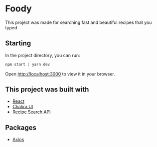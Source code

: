 # Foody

This project was made for searching fast and beautiful recipes that you typed

## Starting

In the project directory, you can run:

```py
npm start | yarn dev
```

Open [http://localhost:3000](http://localhost:3000) to view it in your browser.

## This project was built with

- [React](https://reactjs.org/)
- [Chakra UI](https://chakra-ui.com/)
- [Recipe Search API](https://developer.edamam.com/edamam-recipe-api)

## Packages

- [Axios](https://axios-http.com/)
